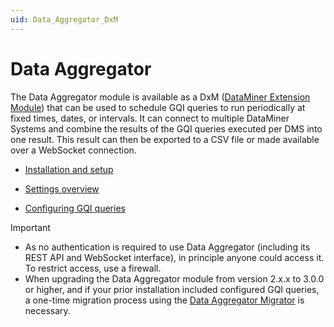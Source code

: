 ```yaml
---
uid: Data_Aggregator_DxM
---
```


# Data Aggregator

The Data Aggregator module is available as a DxM ([DataMiner Extension Module](xref:DataMinerExtensionModules)) that can be used to schedule GQI queries to run periodically at fixed times, dates, or intervals. It can connect to multiple DataMiner Systems and combine the results of the GQI queries executed per DMS into one result. This result can then be exported to a CSV file or made available over a WebSocket connection.

- [Installation and setup](xref:Data_Aggregator_install_setup)

- [Settings overview](xref:Data_Aggregator_settings)

- [Configuring GQI queries](xref:Data_Aggregator_queries)

> [!IMPORTANT]
>
> - As no authentication is required to use Data Aggregator (including its REST API and WebSocket interface), in principle anyone could access it. To restrict access, use a firewall.
> - When upgrading the Data Aggregator module from version 2.x.x to 3.0.0 or higher, and if your prior installation included configured GQI queries, a one-time migration process using the [Data Aggregator Migrator](xref:Data_Aggregator_Migrator) is necessary.

